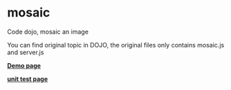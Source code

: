 # mosaic
Code dojo, mosaic an image

You can find original topic in DOJO, the original files only contains mosaic.js and server.js

**[Demo page](http://tyrealgray.github.io/mosaic/)**

**[unit test page](http://tyrealgray.github.io/mosaic/test.html)**
